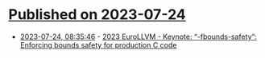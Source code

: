 # [Published on 2023-07-24](index.md)

* [2023-07-24, 08:35:46](https://lobste.rs/s/jjn1ka/2023_eurollvm_keynote_fbounds_safety) - [2023 EuroLLVM - Keynote: “-fbounds-safety”: Enforcing bounds safety for production C code](https://www.youtube.com/watch?v=RK9bfrsMdAM)
